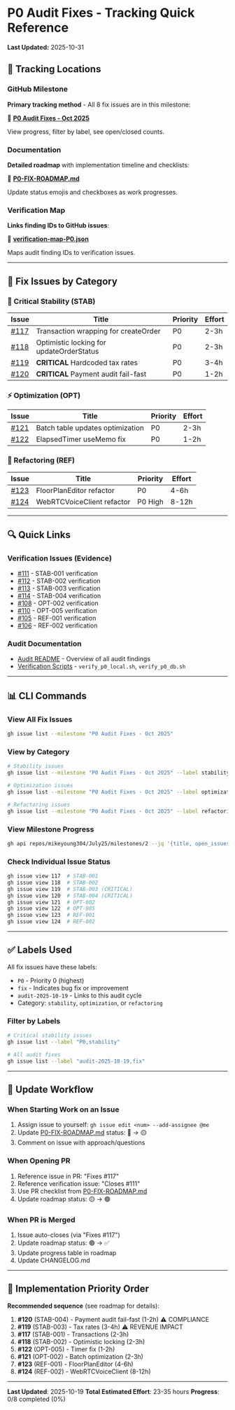 # P0 Audit Fixes - Tracking Quick Reference

**Last Updated:** 2025-10-31

## 📍 Tracking Locations

### GitHub Milestone
**Primary tracking method** - All 8 fix issues are in this milestone:

🔗 **[P0 Audit Fixes - Oct 2025](https://github.com/mikeyoung304/July25/milestone/2)**

View progress, filter by label, see open/closed counts.

### Documentation
**Detailed roadmap** with implementation timeline and checklists:

📄 **[P0-FIX-ROADMAP.md](./P0-FIX-ROADMAP.md)**

Update status emojis and checkboxes as work progresses.

### Verification Map
**Links finding IDs to GitHub issues**:

📄 **[verification-map-P0.json](./verification-map-P0.json)**

Maps audit finding IDs to verification issues.

---

## 🎯 Fix Issues by Category

### 🚨 Critical Stability (STAB)
| Issue | Title | Priority | Effort |
| --- | --- | --- | --- |
| [#117](https://github.com/mikeyoung304/July25/issues/117) | Transaction wrapping for createOrder | P0 | 2-3h |
| [#118](https://github.com/mikeyoung304/July25/issues/118) | Optimistic locking for updateOrderStatus | P0 | 2-3h |
| [#119](https://github.com/mikeyoung304/July25/issues/119) | **CRITICAL** Hardcoded tax rates | P0 | 3-4h |
| [#120](https://github.com/mikeyoung304/July25/issues/120) | **CRITICAL** Payment audit fail-fast | P0 | 1-2h |

### ⚡ Optimization (OPT)
| Issue | Title | Priority | Effort |
| --- | --- | --- | --- |
| [#121](https://github.com/mikeyoung304/July25/issues/121) | Batch table updates optimization | P0 | 2-3h |
| [#122](https://github.com/mikeyoung304/July25/issues/122) | ElapsedTimer useMemo fix | P0 | 1-2h |

### 🔨 Refactoring (REF)
| Issue | Title | Priority | Effort |
| --- | --- | --- | --- |
| [#123](https://github.com/mikeyoung304/July25/issues/123) | FloorPlanEditor refactor | P0 | 4-6h |
| [#124](https://github.com/mikeyoung304/July25/issues/124) | WebRTCVoiceClient refactor | P0 High | 8-12h |

---

## 🔍 Quick Links

### Verification Issues (Evidence)
- [#111](https://github.com/mikeyoung304/July25/issues/111) - STAB-001 verification
- [#112](https://github.com/mikeyoung304/July25/issues/112) - STAB-002 verification
- [#113](https://github.com/mikeyoung304/July25/issues/113) - STAB-003 verification
- [#114](https://github.com/mikeyoung304/July25/issues/114) - STAB-004 verification
- [#108](https://github.com/mikeyoung304/July25/issues/108) - OPT-002 verification
- [#110](https://github.com/mikeyoung304/July25/issues/110) - OPT-005 verification
- [#105](https://github.com/mikeyoung304/July25/issues/105) - REF-001 verification
- [#106](https://github.com/mikeyoung304/July25/issues/106) - REF-002 verification

### Audit Documentation
- [Audit README](./README.md) - Overview of all audit findings
- [Verification Scripts](../../scripts/) - `verify_p0_local.sh`, `verify_p0_db.sh`

---

## 📊 CLI Commands

### View All Fix Issues
```bash
gh issue list --milestone "P0 Audit Fixes - Oct 2025"
```

### View by Category
```bash
# Stability issues
gh issue list --milestone "P0 Audit Fixes - Oct 2025" --label stability

# Optimization issues
gh issue list --milestone "P0 Audit Fixes - Oct 2025" --label optimization

# Refactoring issues
gh issue list --milestone "P0 Audit Fixes - Oct 2025" --label refactoring
```

### View Milestone Progress
```bash
gh api repos/mikeyoung304/July25/milestones/2 --jq '{title, open_issues, closed_issues, progress: ((.closed_issues / (.open_issues + .closed_issues)) * 100)}'
```

### Check Individual Issue Status
```bash
gh issue view 117  # STAB-001
gh issue view 118  # STAB-002
gh issue view 119  # STAB-003 (CRITICAL)
gh issue view 120  # STAB-004 (CRITICAL)
gh issue view 121  # OPT-002
gh issue view 122  # OPT-005
gh issue view 123  # REF-001
gh issue view 124  # REF-002
```

---

## ✅ Labels Used

All fix issues have these labels:
- `P0` - Priority 0 (highest)
- `fix` - Indicates bug fix or improvement
- `audit-2025-10-19` - Links to this audit cycle
- Category: `stability`, `optimization`, or `refactoring`

### Filter by Labels
```bash
# Critical stability issues
gh issue list --label "P0,stability"

# All audit fixes
gh issue list --label "audit-2025-10-19,fix"
```

---

## 📝 Update Workflow

### When Starting Work on an Issue
1. Assign issue to yourself: `gh issue edit <num> --add-assignee @me`
2. Update [P0-FIX-ROADMAP.md](./P0-FIX-ROADMAP.md) status: 🔴 → 🟡
3. Comment on issue with approach/questions

### When Opening PR
1. Reference issue in PR: "Fixes #117"
2. Reference verification issue: "Closes #111"
3. Use PR checklist from [P0-FIX-ROADMAP.md](./P0-FIX-ROADMAP.md)
4. Update roadmap status: 🟡 → 🟢

### When PR is Merged
1. Issue auto-closes (via "Fixes #117")
2. Update roadmap status: 🟢 → ✅
3. Update progress table in roadmap
4. Update CHANGELOG.md

---

## 🎯 Implementation Priority Order

**Recommended sequence** (see roadmap for details):

1. **#120** (STAB-004) - Payment audit fail-fast (1-2h) ⚠️ COMPLIANCE
2. **#119** (STAB-003) - Tax rates (3-4h) ⚠️ REVENUE IMPACT
3. **#117** (STAB-001) - Transactions (2-3h)
4. **#118** (STAB-002) - Optimistic locking (2-3h)
5. **#122** (OPT-005) - Timer fix (1-2h)
6. **#121** (OPT-002) - Batch optimization (2-3h)
7. **#123** (REF-001) - FloorPlanEditor (4-6h)
8. **#124** (REF-002) - WebRTCVoiceClient (8-12h)

---

**Last Updated**: 2025-10-19
**Total Estimated Effort**: 23-35 hours
**Progress**: 0/8 completed (0%)

